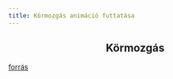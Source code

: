 ```yaml
---
title: Körmozgás animáció futtatása
---
```


<h2 style="text-align:center;">Körmozgás</h2>

<Km />

[forrás](/pp/km_src.html)